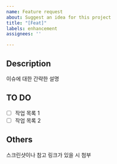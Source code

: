 ```yaml
---
name: Feature request
about: Suggest an idea for this project
title: "[Feat]"
labels: enhancement
assignees: ''

---
```


## Description

이슈에 대한 간략한 설명

## TO DO

- [ ] 작업 목록 1
- [ ] 작업 목록 2

## Others

스크린샷이나 참고 링크가 있을 시 첨부

